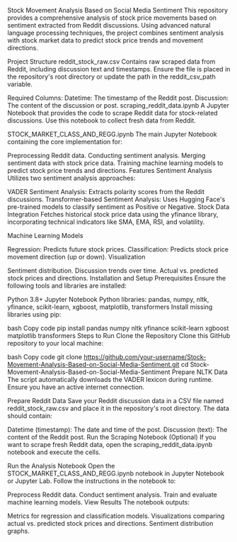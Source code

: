 Stock Movement Analysis Based on Social Media Sentiment
This repository provides a comprehensive analysis of stock price movements based on sentiment extracted from Reddit discussions. Using advanced natural language processing techniques, the project combines sentiment analysis with stock market data to predict stock price trends and movement directions.

Project Structure
reddit_stock_raw.csv
Contains raw scraped data from Reddit, including discussion text and timestamps. Ensure the file is placed in the repository's root directory or update the path in the reddit_csv_path variable.

Required Columns:
Datetime: The timestamp of the Reddit post.
Discussion: The content of the discussion or post.
scraping_reddit_data.ipynb
A Jupyter Notebook that provides the code to scrape Reddit data for stock-related discussions. Use this notebook to collect fresh data from Reddit.

STOCK_MARKET_CLASS_AND_REGG.ipynb
The main Jupyter Notebook containing the core implementation for:

Preprocessing Reddit data.
Conducting sentiment analysis.
Merging sentiment data with stock price data.
Training machine learning models to predict stock price trends and directions.
Features
Sentiment Analysis
Utilizes two sentiment analysis approaches:

VADER Sentiment Analysis: Extracts polarity scores from the Reddit discussions.
Transformer-based Sentiment Analysis: Uses Hugging Face's pre-trained models to classify sentiment as Positive or Negative.
Stock Data Integration
Fetches historical stock price data using the yfinance library, incorporating technical indicators like SMA, EMA, RSI, and volatility.

Machine Learning Models

Regression: Predicts future stock prices.
Classification: Predicts stock price movement direction (up or down).
Visualization

Sentiment distribution.
Discussion trends over time.
Actual vs. predicted stock prices and directions.
Installation and Setup
Prerequisites
Ensure the following tools and libraries are installed:

Python 3.8+
Jupyter Notebook
Python libraries: pandas, numpy, nltk, yfinance, scikit-learn, xgboost, matplotlib, transformers
Install missing libraries using pip:

bash
Copy code
pip install pandas numpy nltk yfinance scikit-learn xgboost matplotlib transformers
Steps to Run
Clone the Repository
Clone this GitHub repository to your local machine:

bash
Copy code
git clone https://github.com/your-username/Stock-Movement-Analysis-Based-on-Social-Media-Sentiment.git
cd Stock-Movement-Analysis-Based-on-Social-Media-Sentiment
Prepare NLTK Data
The script automatically downloads the VADER lexicon during runtime. Ensure you have an active internet connection.

Prepare Reddit Data
Save your Reddit discussion data in a CSV file named reddit_stock_raw.csv and place it in the repository's root directory. The data should contain:

Datetime (timestamp): The date and time of the post.
Discussion (text): The content of the Reddit post.
Run the Scraping Notebook (Optional)
If you want to scrape fresh Reddit data, open the scraping_reddit_data.ipynb notebook and execute the cells.

Run the Analysis Notebook
Open the STOCK_MARKET_CLASS_AND_REGG.ipynb notebook in Jupyter Notebook or Jupyter Lab. Follow the instructions in the notebook to:

Preprocess Reddit data.
Conduct sentiment analysis.
Train and evaluate machine learning models.
View Results
The notebook outputs:

Metrics for regression and classification models.
Visualizations comparing actual vs. predicted stock prices and directions.
Sentiment distribution graphs.
